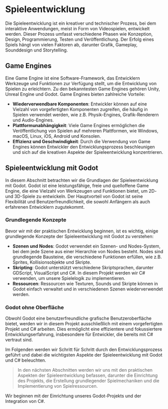 # Spieleentwicklung

Die Spieleentwicklung ist ein kreativer und technischer Prozess, bei dem interaktive Anwendungen, meist in Form von Videospielen, entwickelt werden. Dieser Prozess umfasst verschiedene Phasen wie Konzeption, Design, Programmierung, Testen und Veröffentlichung. Der Erfolg eines Spiels hängt von vielen Faktoren ab, darunter Grafik, Gameplay, Sounddesign und Storytelling.

## Game Engines

Eine Game Engine ist eine Software-Framework, das Entwicklern Werkzeuge und Funktionen zur Verfügung stellt, um die Entwicklung von Spielen zu erleichtern. Zu den bekanntesten Game Engines gehören Unity, Unreal Engine und Godot. Game Engines bieten zahlreiche Vorteile:

- **Wiederverwendbare Komponenten**: Entwickler können auf eine Vielzahl von vorgefertigten Komponenten zugreifen, die häufig in Spielen verwendet werden, wie z.B. Physik-Engines, Grafik-Renderern und Audio-Engines.
- **Plattformunabhängigkeit**: Viele Game Engines ermöglichen die Veröffentlichung von Spielen auf mehreren Plattformen, wie Windows, macOS, Linux, iOS, Android und Konsolen.
- **Effizienz und Geschwindigkeit**: Durch die Verwendung von Game Engines können Entwickler den Entwicklungsprozess beschleunigen und sich auf die kreativen Aspekte der Spieleentwicklung konzentrieren.

## Spieleentwicklung mit Godot

In diesem Abschnitt betrachten wir die Grundlagen der Spieleentwicklung mit Godot. Godot ist eine leistungsfähige, freie und quelloffene Game Engine, die eine Vielzahl von Werkzeugen und Funktionen bietet, um 2D- und 3D-Spiele zu entwickeln. Der Hauptvorteil von Godot ist seine Flexibilität und Benutzerfreundlichkeit, die sowohl Anfängern als auch erfahrenen Entwicklern zugutekommt.

### Grundlegende Konzepte

Bevor wir mit der praktischen Entwicklung beginnen, ist es wichtig, einige grundlegende Konzepte der Spieleentwicklung mit Godot zu verstehen:

- **Szenen und Nodes**: Godot verwendet ein Szenen- und Nodes-System, bei dem jede Szene aus einer Hierarchie von Nodes besteht. Nodes sind grundlegende Bausteine, die verschiedene Funktionen erfüllen, wie z.B. Sprites, Kollisionsobjekte und Skripte.
- **Skripting**: Godot unterstützt verschiedene Skriptsprachen, darunter GDScript, VisualScript und C#. In diesem Projekt werden wir C# verwenden, um unsere Spielelogik zu implementieren.
- **Ressourcen**: Ressourcen wie Texturen, Sounds und Skripte können in Godot einfach verwaltet und in verschiedenen Szenen wiederverwendet werden.

### Godot ohne Oberfläche

Obwohl Godot eine benutzerfreundliche grafische Benutzeroberfläche bietet, werden wir in diesem Projekt ausschließlich mit einem vorgefertigten Projekt und C# arbeiten. Dies ermöglicht eine effizientere und fokussiertere Entwicklungserfahrung, insbesondere für Entwickler, die bereits mit C# vertraut sind.

Im Folgenden werden wir Schritt für Schritt durch den Entwicklungsprozess geführt und dabei die wichtigsten Aspekte der Spieleentwicklung mit Godot und C# beleuchten.

> In den nächsten Abschnitten werden wir uns mit den praktischen Aspekten der Spieleentwicklung befassen, darunter die Einrichtung des Projekts, die Erstellung grundlegender Spielmechaniken und die Implementierung von Spielressourcen.

Wir beginnen mit der Einrichtung unseres Godot-Projekts und der Integration von C#.